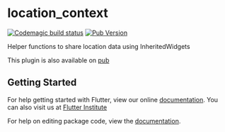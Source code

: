 # location_context

[![Codemagic build status](https://api.codemagic.io/apps/63333e3c0c4aeb6f4075ae5c/63333e3c0c4aeb6f4075ae5b/status_badge.svg)](https://codemagic.io/apps/63333e3c0c4aeb6f4075ae5c/63333e3c0c4aeb6f4075ae5b/latest_build)
[![Pub Version](https://img.shields.io/pub/v/location_context)](https://pub.dev/packages/location_context)

Helper functions to share location data using InheritedWidgets

This plugin is also available on [pub](https://pub.dev/packages/location_context)

## Getting Started

For help getting started with Flutter, view our online [documentation](https://flutter.dev/).
You can also visit us at [Flutter Institute](https://flutter.institute)

For help on editing package code, view the [documentation](https://flutter.dev/docs/development/packages-and-plugins/developing-packages).

